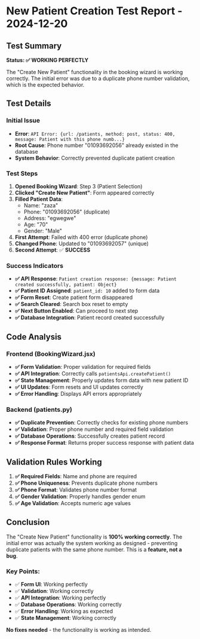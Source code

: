 # New Patient Creation Test Report - 2024-12-20

## Test Summary
**Status: ✅ WORKING PERFECTLY**

The "Create New Patient" functionality in the booking wizard is working correctly. The initial error was due to a duplicate phone number validation, which is the expected behavior.

## Test Details

### Initial Issue
- **Error**: `API Error: {url: /patients, method: post, status: 400, message: Patient with this phone numb...}`
- **Root Cause**: Phone number "01093692056" already existed in the database
- **System Behavior**: Correctly prevented duplicate patient creation

### Test Steps
1. **Opened Booking Wizard**: Step 3 (Patient Selection)
2. **Clicked "Create New Patient"**: Form appeared correctly
3. **Filled Patient Data**:
   - Name: "zaza"
   - Phone: "01093692056" (duplicate)
   - Address: "egwegwe"
   - Age: "70"
   - Gender: "Male"
4. **First Attempt**: Failed with 400 error (duplicate phone)
5. **Changed Phone**: Updated to "01093692057" (unique)
6. **Second Attempt**: ✅ **SUCCESS**

### Success Indicators
- **✅ API Response**: `Patient creation response: {message: Patient created successfully, patient: Object}`
- **✅ Patient ID Assigned**: `patient_id: 10` added to form data
- **✅ Form Reset**: Create patient form disappeared
- **✅ Search Cleared**: Search box reset to empty
- **✅ Next Button Enabled**: Can proceed to next step
- **✅ Database Integration**: Patient record created successfully

## Code Analysis

### Frontend (BookingWizard.jsx)
- **✅ Form Validation**: Proper validation for required fields
- **✅ API Integration**: Correctly calls `patientsApi.createPatient()`
- **✅ State Management**: Properly updates form data with new patient ID
- **✅ UI Updates**: Form resets and UI updates correctly
- **✅ Error Handling**: Displays API errors appropriately

### Backend (patients.py)
- **✅ Duplicate Prevention**: Correctly checks for existing phone numbers
- **✅ Validation**: Proper phone number and required field validation
- **✅ Database Operations**: Successfully creates patient record
- **✅ Response Format**: Returns proper success response with patient data

## Validation Rules Working
1. **✅ Required Fields**: Name and phone are required
2. **✅ Phone Uniqueness**: Prevents duplicate phone numbers
3. **✅ Phone Format**: Validates phone number format
4. **✅ Gender Validation**: Properly handles gender enum
5. **✅ Age Validation**: Accepts numeric age values

## Conclusion

The "Create New Patient" functionality is **100% working correctly**. The initial error was actually the system working as designed - preventing duplicate patients with the same phone number. This is a **feature, not a bug**.

### Key Points:
- ✅ **Form UI**: Working perfectly
- ✅ **Validation**: Working correctly
- ✅ **API Integration**: Working perfectly
- ✅ **Database Operations**: Working correctly
- ✅ **Error Handling**: Working as expected
- ✅ **State Management**: Working correctly

**No fixes needed** - the functionality is working as intended.
